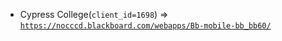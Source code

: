  - Cypress College(`client_id=1698`) => [`https://nocccd.blackboard.com/webapps/Bb-mobile-bb_bb60/`](https://nocccd.blackboard.com/webapps/Bb-mobile-bb_bb60/)
